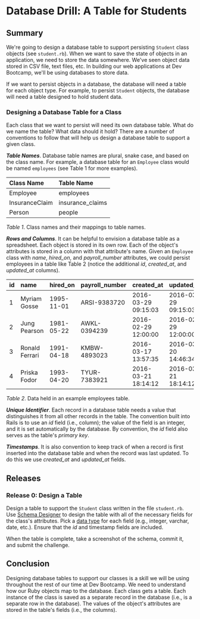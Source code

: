 # Database Drill: A Table for Students 
 

## Summary
We're going to design a database table to support persisting `Student` class objects (see `student.rb`).  When we want to save the state of objects in an application, we need to store the data somewhere.  We've seen object data stored in CSV file, text files, etc.  In building our web applications at Dev Bootcamp, we'll be using databases to store data.

If we want to persist objects in a database, the database will need a table for each object type.  For example, to persist `Student` objects, the database will need a table designed to hold student data.


### Designing a Database Table for a Class
Each class that we want to persist will need its own database table.  What do we name the table?  What data should it hold?  There are a number of conventions to follow that will help us design a database table to support a given class.

***Table Names***.  Database table names are plural, snake case, and based on the class name.  For example, a database table for an `Employee` class would be named `employees` (see Table 1 for more examples).

| Class Name     | Table Name       |
| :------------- | :---------       |
| Employee       | employees        |
| InsuranceClaim | insurance_claims |
| Person         | people           |

*Table 1*.  Class names and their mappings to table names.

***Rows and Columns***.  It can be helpful to envision a database table as a spreadsheet.  Each object is stored in its own row.  Each of the object's attributes is stored in a column with that attribute's name.  Given an `Employee` class with *name*, *hired_on*, and *payroll_number* attributes, we could persist employees in a table like Table 2 (notice the additional *id*, *created_at*, and *updated_at* columns).

| id  | name           | hired_on   | payroll_number | created_at          | updated_at          |
| :-- | :------------- | :--------- | :------------- | :------------------ | :------------------ |
| 1   | Myriam Gosse   | 1995-11-01 | ARSI-9383720   | 2016-03-29 09:15:03 | 2016-03-29 09:15:03 |
| 2   | Jung Pearson   | 1981-05-22 | AWKL-0394239   | 2016-02-29 12:00:00 | 2016-02-29 12:00:00 |
| 3   | Ronald Ferrari | 1991-04-18 | KMBW-4893023   | 2016-03-17 13:57:35 | 2016-03-20 14:46:34 |
| 4   | Priska Fodor   | 1993-04-20 | TYUR-7383921   | 2016-03-21 18:14:12 | 2016-03-21 18:14:12 |

*Table 2*.  Data held in an example employees table.


***Unique Identifier***.  Each record in a database table needs a value that distinguishes it from all other records in the table.  The convention built into Rails is to use an *id* field (i.e., column); the value of the field is an integer, and it is set automatically by the database.  By convention, the *id* field also serves as the table's *primary key*.


***Timestamps***.  It is also convention to keep track of when a record is first inserted into the database table and when the record was last updated.  To do this we use *created_at* and *updated_at* fields.


## Releases
### Release 0: Design a Table
Design a table to support the `Student` class written in the file `student.rb`.  Use [Schema Designer](https://schemadesigner.devbootcamp.com/) to design the table with all of the necessary fields for the class's attributes.  Pick a [data type](http://www.w3schools.com/sql/sql_datatypes_general.asp) for each field (e.g., integer, varchar, date, etc.).  Ensure that the *id* and timestamp fields are included.

When the table is complete, take a screenshot of the schema, commit it, and submit the challenge.

## Conclusion
Designing database tables to support our classes is a skill we will be using throughout the rest of our time at Dev Bootcamp.  We need to understand how our Ruby objects map to the database.  Each class gets a table.  Each instance of the class is saved as a separate record in the database (i.e., is a separate row in the database).  The values of the object's attributes are stored in the table's fields (i.e., the columns).
